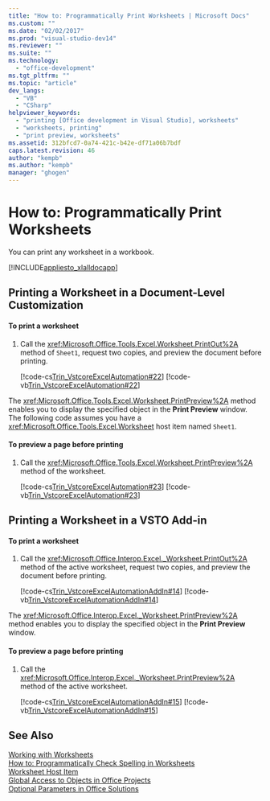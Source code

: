 ```yaml
---
title: "How to: Programmatically Print Worksheets | Microsoft Docs"
ms.custom: ""
ms.date: "02/02/2017"
ms.prod: "visual-studio-dev14"
ms.reviewer: ""
ms.suite: ""
ms.technology: 
  - "office-development"
ms.tgt_pltfrm: ""
ms.topic: "article"
dev_langs: 
  - "VB"
  - "CSharp"
helpviewer_keywords: 
  - "printing [Office development in Visual Studio], worksheets"
  - "worksheets, printing"
  - "print preview, worksheets"
ms.assetid: 312bfcd7-0a74-421c-b42e-df71a06b7bdf
caps.latest.revision: 46
author: "kempb"
ms.author: "kempb"
manager: "ghogen"
---
```

# How to: Programmatically Print Worksheets
  You can print any worksheet in a workbook.  
  
 [!INCLUDE[appliesto_xlalldocapp](../vsto/includes/appliesto-xlalldocapp-md.md)]  
  
## Printing a Worksheet in a Document-Level Customization  
  
#### To print a worksheet  
  
1.  Call the <xref:Microsoft.Office.Tools.Excel.Worksheet.PrintOut%2A> method of `Sheet1`, request two copies, and preview the document before printing.  
  
     [!code-cs[Trin_VstcoreExcelAutomation#22](../vsto/codesnippet/CSharp/Trin_VstcoreExcelAutomationCS/Sheet1.cs#22)]
     [!code-vb[Trin_VstcoreExcelAutomation#22](../vsto/codesnippet/VisualBasic/Trin_VstcoreExcelAutomation/Sheet1.vb#22)]  
  
 The <xref:Microsoft.Office.Tools.Excel.Worksheet.PrintPreview%2A> method enables you to display the specified object in the **Print Preview** window. The following code assumes you have a <xref:Microsoft.Office.Tools.Excel.Worksheet> host item named `Sheet1`.  
  
#### To preview a page before printing  
  
1.  Call the <xref:Microsoft.Office.Tools.Excel.Worksheet.PrintPreview%2A> method of the worksheet.  
  
     [!code-cs[Trin_VstcoreExcelAutomation#23](../vsto/codesnippet/CSharp/Trin_VstcoreExcelAutomationCS/Sheet1.cs#23)]
     [!code-vb[Trin_VstcoreExcelAutomation#23](../vsto/codesnippet/VisualBasic/Trin_VstcoreExcelAutomation/Sheet1.vb#23)]  
  
## Printing a Worksheet in a VSTO Add-in  
  
#### To print a worksheet  
  
1.  Call the <xref:Microsoft.Office.Interop.Excel._Worksheet.PrintOut%2A> method of the active worksheet, request two copies, and preview the document before printing.  
  
     [!code-cs[Trin_VstcoreExcelAutomationAddIn#14](../vsto/codesnippet/CSharp/trin_vstcoreexcelautomationaddin/ThisAddIn.cs#14)]
     [!code-vb[Trin_VstcoreExcelAutomationAddIn#14](../vsto/codesnippet/VisualBasic/trin_vstcoreexcelautomationaddin/ThisAddIn.vb#14)]  
  
 The <xref:Microsoft.Office.Interop.Excel._Worksheet.PrintPreview%2A> method enables you to display the specified object in the **Print Preview** window.  
  
#### To preview a page before printing  
  
1.  Call the <xref:Microsoft.Office.Interop.Excel._Worksheet.PrintPreview%2A> method of the active worksheet.  
  
     [!code-cs[Trin_VstcoreExcelAutomationAddIn#15](../vsto/codesnippet/CSharp/trin_vstcoreexcelautomationaddin/ThisAddIn.cs#15)]
     [!code-vb[Trin_VstcoreExcelAutomationAddIn#15](../vsto/codesnippet/VisualBasic/trin_vstcoreexcelautomationaddin/ThisAddIn.vb#15)]  
  
## See Also  
 [Working with Worksheets](../vsto/working-with-worksheets.md)   
 [How to: Programmatically Check Spelling in Worksheets](../vsto/how-to-programmatically-check-spelling-in-worksheets.md)   
 [Worksheet Host Item](../vsto/worksheet-host-item.md)   
 [Global Access to Objects in Office Projects](../vsto/global-access-to-objects-in-office-projects.md)   
 [Optional Parameters in Office Solutions](../vsto/optional-parameters-in-office-solutions.md)  
  
  